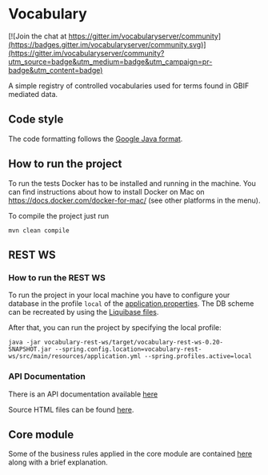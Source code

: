 # Vocabulary

[![Join the chat at https://gitter.im/vocabularyserver/community](https://badges.gitter.im/vocabularyserver/community.svg)](https://gitter.im/vocabularyserver/community?utm_source=badge&utm_medium=badge&utm_campaign=pr-badge&utm_content=badge)

A simple registry of controlled vocabularies used for terms found in GBIF mediated data.

## Code style
The code formatting follows the [Google Java format](https://github.com/google/google-java-format).

## How to run the project

To run the tests Docker has to be installed and running in the machine. You can find instructions about how to install 
Docker on Mac on https://docs.docker.com/docker-for-mac/ (see other platforms in the menu).

To compile the project just run 
```
mvn clean compile
```

## REST WS

### How to run the REST WS
To run the project in your local machine you have to configure your database in the profile `local` of the [application.properties](vocabulary-rest-ws/src/main/resources/application.yml). The DB scheme can be recreated by using the [Liquibase files](core/src/main/resources/liquibase).

After that, you can run the project by specifying the local profile: 

```
java -jar vocabulary-rest-ws/target/vocabulary-rest-ws-0.20-SNAPSHOT.jar --spring.config.location=vocabulary-rest-ws/src/main/resources/application.yml --spring.profiles.active=local
```

### API Documentation
There is an API documentation available [here](https://htmlpreview.github.io/?https://github.com/gbif/vocabulary/blob/master/vocabulary-rest-ws/src/docs/generated-docs/index.html)

Source HTML files can be found [here](vocabulary-rest-ws/src/docs/generated-docs). 


## Core module
Some of the business rules applied in the core module are contained [here](core/notes.md) along with a brief explanation.
